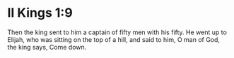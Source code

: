 # II Kings 1:9

Then the king sent to him a captain of fifty men with his fifty. He went up to Elijah, who was sitting on the top of a hill, and said to him, O man of God, the king says, Come down.
